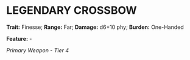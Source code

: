 # LEGENDARY CROSSBOW

**Trait:** Finesse; **Range:** Far; **Damage:** d6+10 phy; **Burden:** One-Handed

**Feature:** -

*Primary Weapon - Tier 4*
